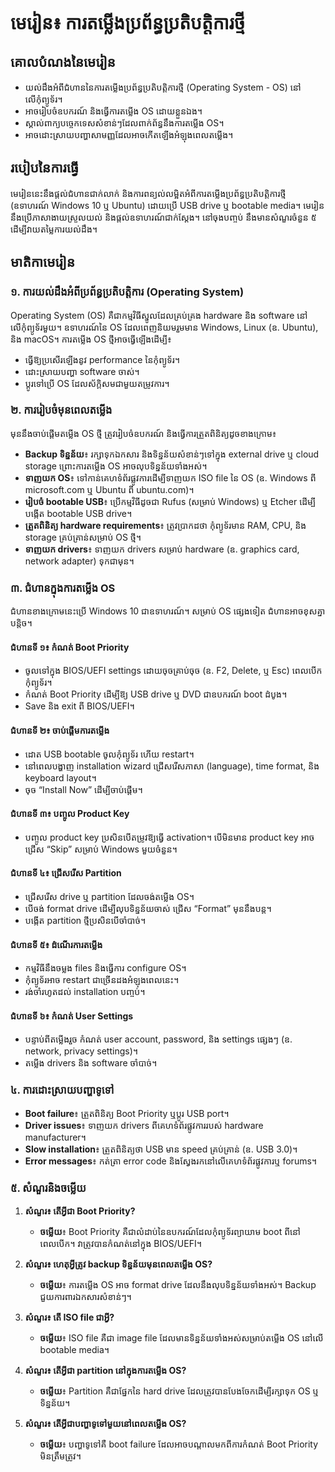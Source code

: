 # មេរៀន៖ ការតម្លើងប្រព័ន្ធប្រតិបត្តិការថ្មី

## គោលបំណងនៃមេរៀន
- យល់ដឹងអំពីជំហាននៃការតម្លើងប្រព័ន្ធប្រតិបត្តិការថ្មី (Operating System - OS) នៅលើកុំព្យូទ័រ។
- អាចរៀបចំឧបករណ៍ និងធ្វើការតម្លើង OS ដោយខ្លួនឯង។
- ស្គាល់ពាក្យបច្ចេកទេសសំខាន់ៗដែលពាក់ព័ន្ធនឹងការតម្លើង OS។
- អាចដោះស្រាយបញ្ហាសាមញ្ញដែលអាចកើតឡើងអំឡុងពេលតម្លើង។

## របៀបនៃការធ្វើ
មេរៀននេះនឹងផ្តល់ជំហានជាក់លាក់ និងការពន្យល់លម្អិតអំពីការតម្លើងប្រព័ន្ធប្រតិបត្តិការថ្មី (ឧទាហរណ៍ Windows 10 ឬ Ubuntu) ដោយប្រើ USB drive ឬ bootable media។ មេរៀននឹងប្រើភាសាងាយស្រួលយល់ និងផ្តល់ឧទាហរណ៍ជាក់ស្តែង។ នៅចុងបញ្ចប់ នឹងមានសំណួរចំនួន ៥ ដើម្បីវាយតម្លៃការយល់ដឹង។

## មាតិកាមេរៀន

### ១. ការយល់ដឹងអំពីប្រព័ន្ធប្រតិបត្តិការ (Operating System)
Operating System (OS) គឺជាកម្មវិធីស្នូលដែលគ្រប់គ្រង hardware និង software នៅលើកុំព្យូទ័រមួយ។ ឧទាហរណ៍នៃ OS ដែលពេញនិយមរួមមាន Windows, Linux (ឧ. Ubuntu), និង macOS។ ការតម្លើង OS ថ្មីអាចធ្វើឡើងដើម្បី៖
- ធ្វើឱ្យប្រសើរឡើងនូវ performance នៃកុំព្យូទ័រ។
- ដោះស្រាយបញ្ហា software ចាស់។
- ប្តូរទៅប្រើ OS ដែលស័ក្តិសមជាមួយតម្រូវការ។

### ២. ការរៀបចំមុនពេលតម្លើង
មុននឹងចាប់ផ្តើមតម្លើង OS ថ្មី ត្រូវរៀបចំឧបករណ៍ និងធ្វើការត្រួតពិនិត្យដូចខាងក្រោម៖
- **Backup ទិន្នន័យ**៖ រក្សាទុកឯកសារ និងទិន្នន័យសំខាន់ៗទៅក្នុង external drive ឬ cloud storage ព្រោះការតម្លើង OS អាចលុបទិន្នន័យទាំងអស់។
- **ទាញយក OS**៖ ទៅកាន់គេហទំព័រផ្លូវការដើម្បីទាញយក ISO file នៃ OS (ឧ. Windows ពី microsoft.com ឬ Ubuntu ពី ubuntu.com)។
- **រៀបចំ bootable USB**៖ ប្រើកម្មវិធីដូចជា Rufus (សម្រាប់ Windows) ឬ Etcher ដើម្បីបង្កើត bootable USB drive។
- **ត្រួតពិនិត្យ hardware requirements**៖ ត្រូវប្រាកដថា កុំព្យូទ័រមាន RAM, CPU, និង storage គ្រប់គ្រាន់សម្រាប់ OS ថ្មី។
- **ទាញយក drivers**៖ ទាញយក drivers សម្រាប់ hardware (ឧ. graphics card, network adapter) ទុកជាមុន។

### ៣. ជំហានក្នុងការតម្លើង OS
ជំហានខាងក្រោមនេះប្រើ Windows 10 ជាឧទាហរណ៍។ សម្រាប់ OS ផ្សេងទៀត ជំហានអាចខុសគ្នាបន្តិច។

#### ជំហានទី ១៖ កំណត់ Boot Priority
- ចូលទៅក្នុង BIOS/UEFI settings ដោយចុចគ្រាប់ចុច (ឧ. F2, Delete, ឬ Esc) ពេលបើកកុំព្យូទ័រ។
- កំណត់ Boot Priority ដើម្បីឱ្យ USB drive ឬ DVD ជាឧបករណ៍ boot ដំបូង។
- Save និង exit ពី BIOS/UEFI។

#### ជំហានទី ២៖ ចាប់ផ្តើមការតម្លើង
- ដោត USB bootable ចូលកុំព្យូទ័រ ហើយ restart។
- នៅពេលបង្ហាញ installation wizard ជ្រើសរើសភាសា (language), time format, និង keyboard layout។
- ចុច “Install Now” ដើម្បីចាប់ផ្តើម។

#### ជំហានទី ៣៖ បញ្ចូល Product Key
- បញ្ចូល product key ប្រសិនបើតម្រូវឱ្យធ្វើ activation។ បើមិនមាន product key អាចជ្រើស “Skip” សម្រាប់ Windows មួយចំនួន។

#### ជំហានទី ៤៖ ជ្រើសរើស Partition
- ជ្រើសរើស drive ឬ partition ដែលចង់តម្លើង OS។
- បើចង់ format drive ដើម្បីលុបទិន្នន័យចាស់ ជ្រើស “Format” មុននឹងបន្ត។
- បង្កើត partition ថ្មីប្រសិនបើចាំបាច់។

#### ជំហានទី ៥៖ ដំណើរការតម្លើង
- កម្មវិធីនឹងចម្លង files និងធ្វើការ configure OS។
- កុំព្យូទ័រអាច restart ជាច្រើនដងអំឡុងពេលនេះ។
- រង់ចាំរហូតដល់ installation បញ្ចប់។

#### ជំហានទី ៦៖ កំណត់ User Settings
- បន្ទាប់ពីតម្លើងរួច កំណត់ user account, password, និង settings ផ្សេងៗ (ឧ. network, privacy settings)។
- តម្លើង drivers និង software ចាំបាច់។

### ៤. ការដោះស្រាយបញ្ហាទូទៅ
- **Boot failure**៖ ត្រួតពិនិត្យ Boot Priority ឬប្តូរ USB port។
- **Driver issues**៖ ទាញយក drivers ពីគេហទំព័រផ្លូវការរបស់ hardware manufacturer។
- **Slow installation**៖ ត្រួតពិនិត្យថា USB មាន speed គ្រប់គ្រាន់ (ឧ. USB 3.0)។
- **Error messages**៖ កត់ត្រា error code និងស្វែងរកនៅលើគេហទំព័រផ្លូវការឬ forums។

### ៥. សំណួរនិងចម្លើយ
1. **សំណួរ៖ តើអ្វីជា Boot Priority?**
   - **ចម្លើយ**៖ Boot Priority គឺជាលំដាប់នៃឧបករណ៍ដែលកុំព្យូទ័រព្យាយាម boot ពីនៅពេលបើក។ វាត្រូវបានកំណត់នៅក្នុង BIOS/UEFI។

2. **សំណួរ៖ ហេតុអ្វីត្រូវ backup ទិន្នន័យមុនពេលតម្លើង OS?**
   - **ចម្លើយ**៖ ការតម្លើង OS អាច format drive ដែលនឹងលុបទិន្នន័យទាំងអស់។ Backup ជួយការពារឯកសារសំខាន់ៗ។

3. **សំណួរ៖ តើ ISO file ជាអ្វី?**
   - **ចម្លើយ**៖ ISO file គឺជា image file ដែលមានទិន្នន័យទាំងអស់សម្រាប់តម្លើង OS នៅលើ bootable media។

4. **សំណួរ៖ តើអ្វីជា partition នៅក្នុងការតម្លើង OS?**
   - **ចម្លើយ**៖ Partition គឺជាផ្នែកនៃ hard drive ដែលត្រូវបានបែងចែកដើម្បីរក្សាទុក OS ឬទិន្នន័យ។

5. **សំណួរ៖ តើអ្វីជាបញ្ហាទូទៅមួយនៅពេលតម្លើង OS?**
   - **ចម្លើយ**៖ បញ្ហាទូទៅគឺ boot failure ដែលអាចបណ្តាលមកពីការកំណត់ Boot Priority មិនត្រឹមត្រូវ។